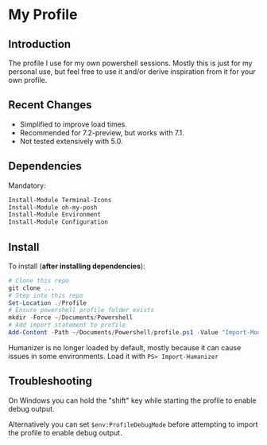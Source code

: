 # My Profile

## Introduction

The profile I use for my own powershell sessions. Mostly this is just for my
personal use, but feel free to use it and/or derive inspiration from it for
your own profile.

## Recent Changes

* Simplified to improve load times.
* Recommended for 7.2-preview, but works with 7.1.
* Not tested extensively with 5.0.

## Dependencies

Mandatory:

```powershell
Install-Module Terminal-Icons
Install-Module oh-my-posh
Install-Module Environment
Install-Module Configuration
```

## Install

To install (__after installing dependencies__):

```powershell
# Clone this repo
git clone ...
# Step into this repo
Set-Location ./Profile
# Ensure powershell profile folder exists
mkdir -Force ~/Documents/Powershell
# Add import statement to profile
Add-Content -Path ~/Documents/Powershell/profile.ps1 -Value "Import-Module '$PWD/my.profile.psm1'"
```

Humanizer is no longer loaded by default, mostly because it can cause issues in
some environments. Load it with `PS> Import-Humanizer`

## Troubleshooting

On Windows you can hold the "shift" key while starting the profile to enable
debug output.

Alternatively you can set `$env:ProfileDebugMode` before attempting to import
the profile to enable debug output.
